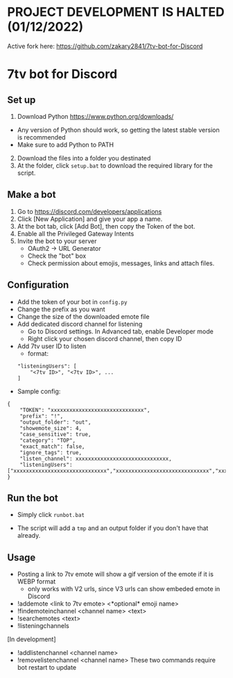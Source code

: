 # **PROJECT DEVELOPMENT IS HALTED (01/12/2022)**
Active fork here: https://github.com/zakary2841/7tv-bot-for-Discord

# 7tv bot for Discord

## Set up
1) Download Python https://www.python.org/downloads/
- Any version of Python should work, so getting the latest stable version is recommended
- Make sure to add Python to PATH
2) Download the files into a folder you destinated
3) At the folder, click `setup.bat` to download the required library for the script. 

## Make a bot
1) Go to https://discord.com/developers/applications
2) Click [New Application] and give your app a name.
3) At the bot tab, click [Add Bot], then copy the Token of the bot.
4) Enable all the Privileged Gateway Intents
5) Invite the bot to your server
    - OAuth2 -> URL Generator
    - Check the "bot" box
    - Check permission about emojis, messages, links and attach files.

## Configuration
- Add the token of your bot in `config.py`
- Change the prefix as you want
- Change the size of the downloaded emote file
- Add dedicated discord channel for listening
    - Go to Discord settings. In Advanced tab, enable Developer mode
    - Right click your chosen discord channel, then copy ID
- Add 7tv user ID to listen
    - format:
    ```
    "listeningUsers": [
        "<7tv ID>", "<7tv ID>", ...
    ]
    ```
- Sample config:
```
{
    "TOKEN": "xxxxxxxxxxxxxxxxxxxxxxxxxxxxxx",
    "prefix": "!",
    "output_folder": "out",
    "showemote_size": 4,
    "case_sensitive": true,
    "category": "TOP",
    "exact_match": false,
    "ignore_tags": true,
    "listen_channel": xxxxxxxxxxxxxxxxxxxxxxxxxxxxxx,
    "listeningUsers": ["xxxxxxxxxxxxxxxxxxxxxxxxxxxxxx","xxxxxxxxxxxxxxxxxxxxxxxxxxxxxx","xxxxxxxxxxxxxxxxxxxxxxxxxxxxxx"]
}
```

## Run the bot
- Simply click `runbot.bat`
* The script will add a `tmp` and an output folder if you don't have that already. 

## Usage
- Posting a link to 7tv emote will show a gif version of the emote if it is WEBP format
    - only works with V2 urls, since V3 urls can show embeded emote in Discord
- !addemote \<link to 7tv emote\> \<\*optional\* emoji name\>
- !findemoteinchannel \<channel name\> \<text\>
- !searchemotes \<text\>
- !listeningchannels

[In development]
- !addlistenchannel <channel name\>
- !removelistenchannel <channel name\>
These two commands require bot restart to update
